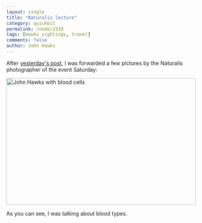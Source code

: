 ```yaml
---
layout: single 
title: "Naturalis lecture" 
category: quickbit
permalink: /node/2339
tags: [Hawks sightings, travel] 
comments: false 
author: John Hawks 
---
```



After <a href="http://johnhawks.net/weblog/hawks/travel/leiden-2009-visit.html">yesterday's post</a>, I was forwarded a few pictures by the Naturalis photographer of the event Saturday:

<div class="middle-picture">
<a href="http://www.flickr.com/photos/johnhawks/4158559205/" title="Photo credit: Dr. Herman Berkhoudt, for Naturalis"><img src="http://farm3.static.flickr.com/2503/4158559205_c28b1115ab.jpg" width="500" height="334" alt="John Hawks with blood cells" /></a>
</div>

As you can see, I was talking about blood types. 

